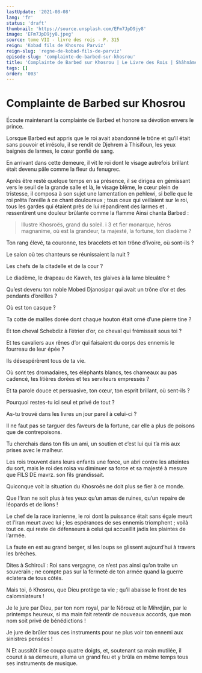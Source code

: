```yaml
---
lastUpdate: '2021-08-08'
lang: 'fr'
status: 'draft'
thumbnail: 'https://source.unsplash.com/EFm7JpD9jy8'
image: 'EFm7JpD9jy8.jpeg'
source: tome VII - livre des rois - P. 315
reign: 'Kobad fils de Khosrou Parviz'
reign-slug: 'regne-de-kobad-fils-de-parviz'
episode-slug: 'complainte-de-barbed-sur-khosrou'
title: 'Complainte de Barbed sur Khosrou | Le Livre des Rois | Shâhnâmeh'
tags: []
order: '003'
---
```


<!-- LTeX: language=fr -->

# Complainte de Barbed sur Khosrou

Écoute maintenant la complainte de Barbed et honore sa dévotion envers le prince.

Lorsque Barbed eut appris que le roi avait abandonné le trône et qu’il était sans pouvoir et irrésolu, il se rendit de Djehrem à Thisifoun, les yeux baignés de larmes, le cœur gonflé de sang.

En arrivant dans cette demeure, il vit le roi dont le visage autrefois brillant était devenu pâle comme la fleur du fenugrec.

Après être resté quelque temps en sa présence, il se dirigea en gémissant vers le seuil de la grande salle et là, le visage blême, le cœur plein de tristesse, il composa à son sujet une lamentation en pehlewi, si belle que le roi prêta l’oreille à ce chant douloureux ; tous ceux qui veillaient sur le roi, tous les gardes qui étaient près de lui répandirent des larmes et . ressentirent une douleur brûlante comme la flamme Ainsi chanta Barbed :

> Illustre Khosroës, grand du soleil. i
3
et fier monarque, héros magnanime, où est la grandeur, ta majesté, la fortune, ton diadème ?

Ton rang élevé, ta couronne, tes bracelets et ton trône d’ivoire, où sont-ils ?

Le salon où tes chanteurs se réunissaient la nuit ?

Les chefs de la citadelle et de la cour ?

Le diadème, le drapeau de Kaweh, tes glaives à la lame bleuâtre ?

Qu’est devenu ton noble Mobed Djanosipar qui avait un trône d’or et des pendants d’oreilles ?

Où est ton casque ?

Ta cotte de mailles dorée dont chaque houton était orné d’une pierre tine ?

Et ton cheval Schebdiz à l’étrier d’or, ce cheval qui frémissait sous toi ?

Et tes cavaliers aux rênes d’or qui faisaient du corps des ennemis le fourreau de leur épée ?

Ils désespérèrent tous de ta vie.

Où sont tes dromadaires, tes éléphants blancs, tes chameaux au pas cadencé, tes litières dorées et tes serviteurs empressés ?

Et ta parole douce et persuasive, ton cœur, ton esprit brillant, où sent-ils ?

Pourquoi restes-tu ici seul et privé de tout ?

As-tu trouvé dans les livres un jour pareil à celui-ci ?

Il ne faut pas se targuer des faveurs de la fortune, car elle a plus de poisons que de contrepoisons.

Tu cherchais dans ton fils un ami, un soutien et c’est lui qui t’a mis aux prises avec le malheur.

Les rois trouvent dans leurs enfants une force, un abri contre les atteintes du sort, mais le roi des roisa vu diminuer sa force et sa majesté à mesure que FILS DE mavrz. son fils grandissait.

Quiconque voit la situation du Khosroês ne doit plus se fier à ce monde.

Que l’Iran ne soit plus à tes yeux qu’un amas de ruines, qu’un repaire de léopards et de lions !

Le chef de la race iranienne, le roi dont la puissance était sans égale meurt et l’Iran meurt avec lui ; les espérances de ses ennemis triomphent ; voilà tout ce. qui reste de défenseurs à celui qui accueillit jadis les plaintes de l’armée.

La faute en est au grand berger, si les loups se glissent aujourd’hui à travers les brèches.

Dites à Schirouï : Roi sans vergagne, ce n’est pas ainsi qu’on traite un souverain ; ne compte pas sur la fermeté de ton armée quand la guerre éclatera de tous côtés.

Mais toi, ô Khosrou, que Dieu protège ta vie ; qu’il abaisse le front de tes calomniateurs !

Je le jure par Dieu, par ton nom royal, par le Nôrouz et le Mihrdjân, par le printemps heureux, si ma main fait retentir de nouveaux accords, que mon nom soit privé de bénédictions !

Je jure de brûler tous ces instruments pour ne plus voir ton ennemi aux sinistres pensées !

N Et aussitôt il se coupa quatre doigts, et, soutenant sa main mutilée, il courut à sa demeure, alluma un grand feu et y brûla en même temps tous ses instruments de musique.
